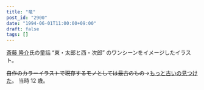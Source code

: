 ```yaml
---
title: "竜"
post_id: "2900"
date: "1994-06-01T11:00:00+09:00"
draft: false
tags: []
---
```



[斎藤 隆介](https://ja.wikipedia.org/wiki/%E6%96%8E%E8%97%A4%E9%9A%86%E4%BB%8B)氏の童話 “東・太郎と西・次郎” のワンシーンをイメージしたイラスト。

~~自作のカラーイラストで現存するモノとしては最古のもの~~→[もっと古いの見つけた](../../1986/06/13-dad.md)。
当時 12 歳。

